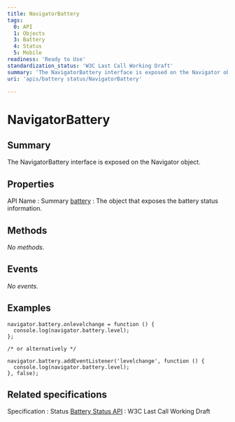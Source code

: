 ```yaml
---
title: NavigatorBattery
tags:
  0: API
  1: Objects
  3: Battery
  4: Status
  5: Mobile
readiness: 'Ready to Use'
standardization_status: 'W3C Last Call Working Draft'
summary: 'The NavigatorBattery interface is exposed on the Navigator object.'
uri: 'apis/battery status/NavigatorBattery'

---
```

# NavigatorBattery

## Summary

The NavigatorBattery interface is exposed on the Navigator object.

## Properties

API Name
:   Summary
[battery](/apis/battery_status/NavigatorBattery/battery)
:   The object that exposes the battery status information.

## Methods

*No methods.*

## Events

*No events.*

## Examples

``` {.js}
navigator.battery.onlevelchange = function () {
  console.log(navigator.battery.level);
};

/* or alternatively */

navigator.battery.addEventListener('levelchange', function () {
  console.log(navigator.battery.level);
}, false);
```

## Related specifications

Specification
:   Status
[Battery Status API](http://www.w3.org/TR/battery-status/)
:   W3C Last Call Working Draft

